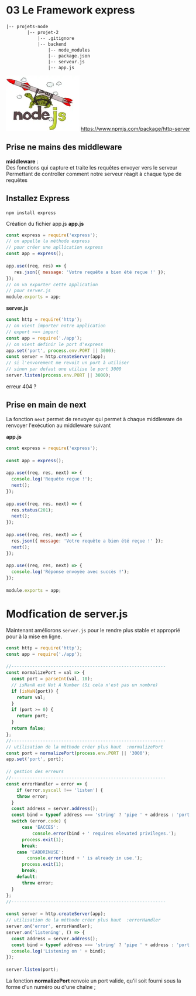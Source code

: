 # 03 Le Framework express
```
|-- projets-node
        |-- projet-2
            |-- .gitignore
            |-- backend
                |-- node_modules
                |-- package.json
                |-- serveur.js
                |-- app.js
```
![express](../img/express.webp)
https://www.npmjs.com/package/http-server

## Prise ne mains des middleware
**middleware** :  
Des fonctions  qui capture et traite les requêtes envoyer vers le serveur  
Permettant de controller comment notre serveur réagit à chaque type de requêtes  

## Installez Express
```
npm install express
```

Création du fichier app.js
**app.js**
```js
const express = require('express');
// on appelle la méthode express
// pour créer une apllication express
const app = express();

app.use((req, res) => {
   res.json({ message: 'Votre requête a bien été reçue !' }); 
});
// on va exporter cette application
// pour server.js
module.exports = app;
```


**server.js**
```js
const http = require('http');
// on vient importer notre application
// export <=> import
const app = require('./app');
// on vient definir le port d'express
app.set('port', process.env.PORT || 3000);
const server = http.createServer(app);
// si l'envorement me revoit un port à utiliser
// sinon par defaut une utilise le port 3000
server.listen(process.env.PORT || 3000);
```

erreur 404 ?


## Prise en main de next
La fonction <code>next</code> permet de renvoyer
qui permet à chaque middleware de  renvoyer l'exécution au middleware suivant

**app.js**  
```js
const express = require('express');

const app = express();

app.use((req, res, next) => {
  console.log('Requête reçue !');
  next();
});

app.use((req, res, next) => {
  res.status(201);
  next();
});

app.use((req, res, next) => {
  res.json({ message: 'Votre requête a bien été reçue !' });
  next();
});

app.use((req, res, next) => {
  console.log('Réponse envoyée avec succès !');
});

module.exports = app;
```

# Modfication de server.js
Maintenant améliorons <code>server.js</code> 
pour le rendre plus stable et approprié pour à la mise en ligne.

```js
const http = require('http');
const app = require('./app');

//-----------------------------------------------------------
const normalizePort = val => {
  const port = parseInt(val, 10);
  // isNanN est Not A Number (Si cela n'est pas un nombre)
  if (isNaN(port)) {
    return val;
  }
  if (port >= 0) {
    return port;
  }
  return false;
};
//-----------------------------------------------------------
// utilisation de la méthode créer plus haut  :normalizePort
const port = normalizePort(process.env.PORT || '3000');
app.set('port', port);

// gestion des erreurs
//-----------------------------------------------------------
const errorHandler = error => {
    if (error.syscall !== 'listen') {
    throw error;
  }
  const address = server.address();
  const bind = typeof address === 'string' ? 'pipe ' + address : 'port: ' + port;
  switch (error.code) {
      case 'EACCES':
          console.error(bind + ' requires elevated privileges.');
      process.exit(1);
      break;
    case 'EADDRINUSE':
        console.error(bind + ' is already in use.');
      process.exit(1);
      break;
    default:
      throw error;
  }
};
//-----------------------------------------------------------

const server = http.createServer(app);
// utilisation de la méthode créer plus haut  :errorHandler
server.on('error', errorHandler);
server.on('listening', () => {
  const address = server.address();
  const bind = typeof address === 'string' ? 'pipe ' + address : 'port ' + port;
  console.log('Listening on ' + bind);
});

server.listen(port);
```

La fonction **normalizePort** renvoie un port valide, qu'il soit fourni sous la forme d'un numéro ou d'une chaîne ;